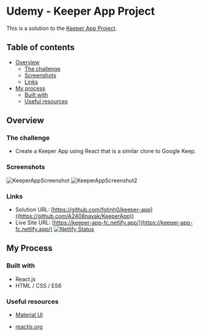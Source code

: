# Udemy - Keeper App Project 

This is a solution to the [Keeper App Project](https://www.udemy.com/course/the-complete-web-development-bootcamp/).

## Table of contents

- [Overview](#overview)
  - [The challenge](#the-challenge)
  - [Screenshots](#screenshots)
  - [Links](#links)
- [My process](#my-process)
  - [Built with](#built-with)
  - [Useful resources](#useful-resources)

## Overview

### The challenge

- Create a Keeper App using React that is a similar clone to Google Keep.

### Screenshots
![KeeperAppScreenshot](https://user-images.githubusercontent.com/67170897/135128596-f92d5036-cfd9-4953-aa21-fb0f09397e84.PNG)
![KeeperAppScreenshot2](https://user-images.githubusercontent.com/67170897/135128616-fa8f3180-9118-4647-a368-d5916955e5a9.PNG)


### Links

- Solution URL: [https://github.com/fotinh0/keeper-app]((https://github.com/A2408nayak/KeeperApp))
- Live Site URL: [https://keeper-app-fc.netlify.app/](https://keeper-app-fc.netlify.app/)   [![Netlify Status](https://api.netlify.com/api/v1/badges/f4f81921-d934-4e10-aa92-2b4334da5815/deploy-status)](https://app.netlify.com/sites/keeper-app-fc/deploys)

## My Process
### Built with

- React.js
- HTML / CSS / ES6

### Useful resources

- [Material UI](https://mui.com/)

- [reactjs.org](https://reactjs.org/docs/getting-started.html)

